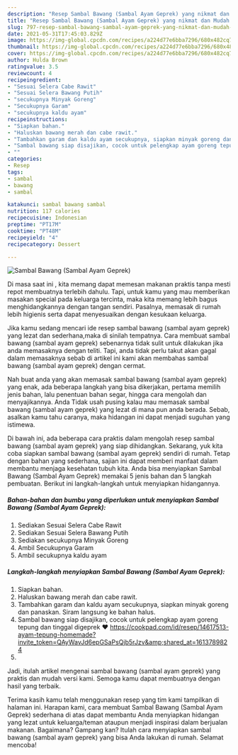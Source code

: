 ```yaml
---
description: "Resep Sambal Bawang (Sambal Ayam Geprek) yang nikmat dan Mudah Dibuat"
title: "Resep Sambal Bawang (Sambal Ayam Geprek) yang nikmat dan Mudah Dibuat"
slug: 797-resep-sambal-bawang-sambal-ayam-geprek-yang-nikmat-dan-mudah-dibuat
date: 2021-05-31T17:45:03.829Z
image: https://img-global.cpcdn.com/recipes/a224d77e6bba7296/680x482cq70/sambal-bawang-sambal-ayam-geprek-foto-resep-utama.jpg
thumbnail: https://img-global.cpcdn.com/recipes/a224d77e6bba7296/680x482cq70/sambal-bawang-sambal-ayam-geprek-foto-resep-utama.jpg
cover: https://img-global.cpcdn.com/recipes/a224d77e6bba7296/680x482cq70/sambal-bawang-sambal-ayam-geprek-foto-resep-utama.jpg
author: Hulda Brown
ratingvalue: 3.5
reviewcount: 4
recipeingredient:
- "Sesuai Selera Cabe Rawit"
- "Sesuai Selera Bawang Putih"
- "secukupnya Minyak Goreng"
- "Secukupnya Garam"
- "secukupnya kaldu ayam"
recipeinstructions:
- "Siapkan bahan."
- "Haluskan bawang merah dan cabe rawit."
- "Tambahkan garam dan kaldu ayam secukupnya, siapkan minyak goreng dan panaskan. Siram langsung ke bahan halus."
- "Sambal bawang siap disajikan, cocok untuk pelengkap ayam goreng tepung dan tinggal digeprek ❤️ https://cookpad.com/id/resep/14617513-ayam-tepung-homemade?invite_token=QAyWavJd6epGSaPsQjb5rJzv&amp;shared_at=1613789824"
- ""
categories:
- Resep
tags:
- sambal
- bawang
- sambal

katakunci: sambal bawang sambal 
nutrition: 117 calories
recipecuisine: Indonesian
preptime: "PT17M"
cooktime: "PT48M"
recipeyield: "4"
recipecategory: Dessert

---
```



![Sambal Bawang (Sambal Ayam Geprek)](https://img-global.cpcdn.com/recipes/a224d77e6bba7296/680x482cq70/sambal-bawang-sambal-ayam-geprek-foto-resep-utama.jpg)

Di masa  saat ini , kita memang dapat memesan makanan praktis tanpa mesti repot membuatnya terlebih dahulu. Tapi, untuk kamu yang mau memberikan masakan special pada keluarga tercinta, maka kita memang lebih bagus menghidangkannya dengan tangan sendiri. Pasalnya, memasak di rumah lebih higienis serta dapat menyesuaikan dengan kesukaan keluarga.

Jika kamu sedang mencari ide resep sambal bawang (sambal ayam geprek) yang lezat dan sederhana,maka di sinilah tempatnya. Cara membuat sambal bawang (sambal ayam geprek)  sebenarnya tidak sulit untuk dilakukan jika anda memasaknya dengan teliti. Tapi, anda tidak perlu takut akan gagal dalam memasaknya 
sebab di artikel ini kami akan membahas sambal bawang (sambal ayam geprek) dengan cermat.  



Nah buat anda yang akan memasak sambal bawang (sambal ayam geprek) yang enak, ada beberapa langkah yang bisa dikerjakan, pertama memilih jenis bahan, lalu penentuan bahan segar, hingga cara mengolah dan menyajikannya. Anda Tidak usah pusing kalau mau memasak sambal bawang (sambal ayam geprek) yang lezat di mana pun anda berada. Sebab, asalkan kamu  tahu caranya, maka hidangan ini dapat menjadi suguhan yang istimewa.

Di bawah ini, ada beberapa cara praktis  dalam mengolah resep sambal bawang (sambal ayam geprek) yang siap dihidangkan. Sekarang, yuk kita coba siapkan sambal bawang (sambal ayam geprek) sendiri di rumah. Tetap dengan bahan yang sederhana, sajian ini dapat memberi manfaat dalam membantu menjaga kesehatan tubuh kita. Anda bisa menyiapkan Sambal Bawang (Sambal Ayam Geprek) memakai 5 jenis bahan dan 5 langkah pembuatan. Berikut ini langkah-langkah untuk menyiapkan hidangannya.

<!--inarticleads1-->

##### Bahan-bahan dan bumbu yang diperlukan untuk menyiapkan Sambal Bawang (Sambal Ayam Geprek):

1. Sediakan Sesuai Selera Cabe Rawit
1. Sediakan Sesuai Selera Bawang Putih
1. Sediakan secukupnya Minyak Goreng
1. Ambil Secukupnya Garam
1. Ambil secukupnya kaldu ayam




<!--inarticleads2-->

##### Langkah-langkah menyiapkan Sambal Bawang (Sambal Ayam Geprek):

1. Siapkan bahan.
1. Haluskan bawang merah dan cabe rawit.
1. Tambahkan garam dan kaldu ayam secukupnya, siapkan minyak goreng dan panaskan. Siram langsung ke bahan halus.
1. Sambal bawang siap disajikan, cocok untuk pelengkap ayam goreng tepung dan tinggal digeprek ❤️ https://cookpad.com/id/resep/14617513-ayam-tepung-homemade?invite_token=QAyWavJd6epGSaPsQjb5rJzv&amp;shared_at=1613789824
1. 




Jadi, itulah artikel mengenai  sambal bawang (sambal ayam geprek)  yang praktis dan mudah versi kami. Semoga kamu dapat membuatnya dengan hasil yang terbaik. 

Terima kasih kamu telah menggunakan resep yang tim kami tampilkan di halaman ini. Harapan kami, cara membuat  Sambal Bawang (Sambal Ayam Geprek) sederhana di atas dapat membantu Anda menyiapkan hidangan yang lezat untuk keluarga/teman ataupun menjadi inspirasi dalam berjualan makanan. Bagaimana? Gampang kan? Itulah cara menyiapkan sambal bawang (sambal ayam geprek) yang bisa Anda lakukan di rumah. Selamat mencoba!

